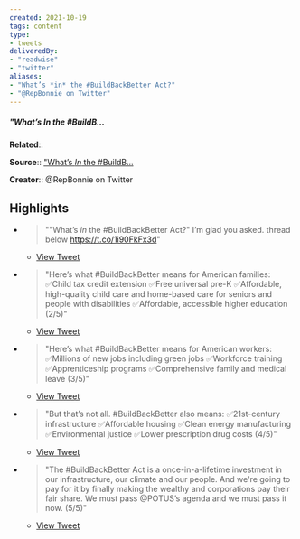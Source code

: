 ```yaml
---
created: 2021-10-19
tags: content
type: 
- tweets
deliveredBy: 
- "readwise"
- "twitter"
aliases:
- "What’s *in* the #BuildBackBetter Act?"
- "@RepBonnie on Twitter"
---
```

##### "What’s *In* the \#BuildB...

**Related**:: 

**Source**:: ["What’s *In* the \#BuildB...](https://twitter.com/RepBonnie/status/1450493642657964035)

**Creator**:: @RepBonnie on Twitter

## Highlights
- > ""What’s *in* the \#BuildBackBetter Act?"
    I’m glad you asked. 
    thread below https://t.co/1i90FkFx3d" 
    - [View Tweet](https://twitter.com/RepBonnie/status/1450493642657964035)

- > "Here’s what \#BuildBackBetter means for American families:
    ✅Child tax credit extension
    ✅Free universal pre-K
    ✅Affordable, high-quality child care and home-based care for seniors and people with disabilities
    ✅Affordable, accessible higher education 
    (2/5)" 
    - [View Tweet](https://twitter.com/RepBonnie/status/1450493644398542848)

- > "Here’s what \#BuildBackBetter means for American workers:
    ✅Millions of new jobs including green jobs
    ✅Workforce training
    ✅Apprenticeship programs
    ✅Comprehensive family and medical leave 
    (3/5)" 
    - [View Tweet](https://twitter.com/RepBonnie/status/1450493645858164749)

- > "But that’s not all. \#BuildBackBetter also means:
    ✅21st-century infrastructure
    ✅Affordable housing
    ✅Clean energy manufacturing
    ✅Environmental justice 
    ✅Lower prescription drug costs
    (4/5)" 
    - [View Tweet](https://twitter.com/RepBonnie/status/1450493647238086656)

- > "The \#BuildBackBetter Act is a once-in-a-lifetime investment in our infrastructure, our climate and our people. 
    And we're going to pay for it by finally making the wealthy and corporations pay their fair share.
    We must pass @POTUS’s agenda and we must pass it now. 
    (5/5)" 
    - [View Tweet](https://twitter.com/RepBonnie/status/1450493648727072773)

